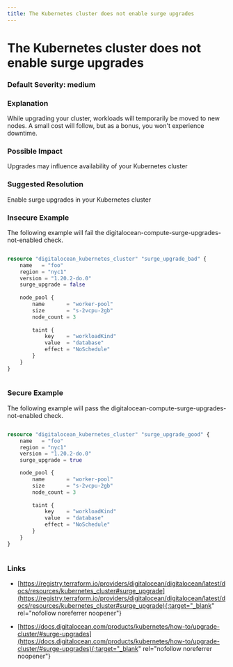 ```yaml
---
title: The Kubernetes cluster does not enable surge upgrades
---
```


# The Kubernetes cluster does not enable surge upgrades

### Default Severity: <span class="severity medium">medium</span>

### Explanation

While upgrading your cluster, workloads will temporarily be moved to new nodes. A small cost will follow, but as a bonus, you won't experience downtime.

### Possible Impact
Upgrades may influence availability of your Kubernetes cluster

### Suggested Resolution
Enable surge upgrades in your Kubernetes cluster


### Insecure Example

The following example will fail the digitalocean-compute-surge-upgrades-not-enabled check.
```terraform

resource "digitalocean_kubernetes_cluster" "surge_upgrade_bad" {
	name   = "foo"
	region = "nyc1"
	version = "1.20.2-do.0"
	surge_upgrade = false
	
	node_pool {
		name       = "worker-pool"
		size       = "s-2vcpu-2gb"
		node_count = 3
	
		taint {
			key    = "workloadKind"
			value  = "database"
			effect = "NoSchedule"
		}
	}
}
 
```



### Secure Example

The following example will pass the digitalocean-compute-surge-upgrades-not-enabled check.
```terraform

resource "digitalocean_kubernetes_cluster" "surge_upgrade_good" {
	name   = "foo"
	region = "nyc1"
	version = "1.20.2-do.0"
	surge_upgrade = true

	node_pool {
		name       = "worker-pool"
		size       = "s-2vcpu-2gb"
		node_count = 3
	
		taint {
			key    = "workloadKind"
			value  = "database"
			effect = "NoSchedule"
		}
	}
}
 
```



### Links


- [https://registry.terraform.io/providers/digitalocean/digitalocean/latest/docs/resources/kubernetes_cluster#surge_upgrade](https://registry.terraform.io/providers/digitalocean/digitalocean/latest/docs/resources/kubernetes_cluster#surge_upgrade){:target="_blank" rel="nofollow noreferrer noopener"}

- [https://docs.digitalocean.com/products/kubernetes/how-to/upgrade-cluster/#surge-upgrades](https://docs.digitalocean.com/products/kubernetes/how-to/upgrade-cluster/#surge-upgrades){:target="_blank" rel="nofollow noreferrer noopener"}



